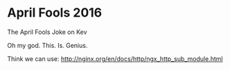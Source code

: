 # April Fools 2016

The April Fools Joke on Kev

Oh my god. This. Is. Genius.


Think we can use:
http://nginx.org/en/docs/http/ngx_http_sub_module.html